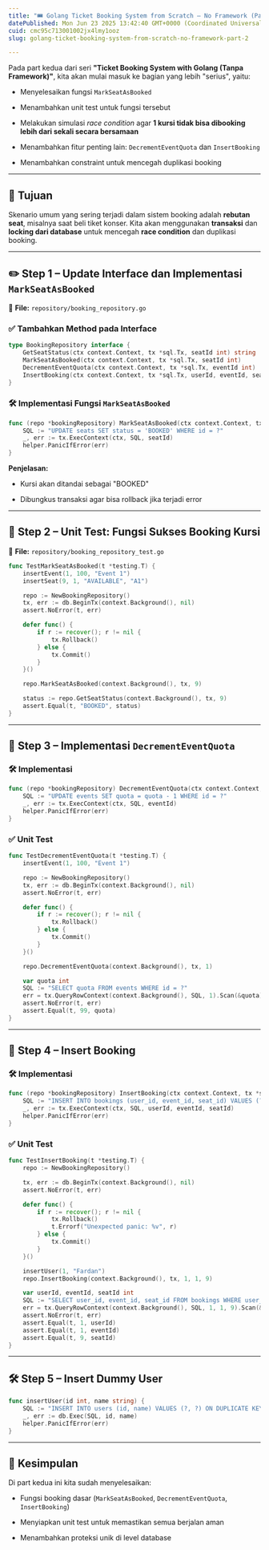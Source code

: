 ```yaml
---
title: "🎟️ Golang Ticket Booking System from Scratch – No Framework (Part 2)"
datePublished: Mon Jun 23 2025 13:42:40 GMT+0000 (Coordinated Universal Time)
cuid: cmc95c713001002jx4lmy1ooz
slug: golang-ticket-booking-system-from-scratch-no-framework-part-2

---
```


Pada part kedua dari seri **"Ticket Booking System with Golang (Tanpa Framework)"**, kita akan mulai masuk ke bagian yang lebih "serius", yaitu:

* Menyelesaikan fungsi `MarkSeatAsBooked`
    
* Menambahkan unit test untuk fungsi tersebut
    
* Melakukan simulasi *race condition* agar **1 kursi tidak bisa dibooking lebih dari sekali secara bersamaan**
    
* Menambahkan fitur penting lain: `DecrementEventQuota` dan `InsertBooking`
    
* Menambahkan constraint untuk mencegah duplikasi booking
    

---

## 📌 Tujuan

Skenario umum yang sering terjadi dalam sistem booking adalah **rebutan seat**, misalnya saat beli tiket konser. Kita akan menggunakan **transaksi** dan **locking dari database** untuk mencegah **race condition** dan duplikasi booking.

---

## ✏️ Step 1 – Update Interface dan Implementasi `MarkSeatAsBooked`

📄 **File:** `repository/booking_repository.go`

### ✅ Tambahkan Method pada Interface

```go
type BookingRepository interface {
	GetSeatStatus(ctx context.Context, tx *sql.Tx, seatId int) string
	MarkSeatAsBooked(ctx context.Context, tx *sql.Tx, seatId int)
	DecrementEventQuota(ctx context.Context, tx *sql.Tx, eventId int)
	InsertBooking(ctx context.Context, tx *sql.Tx, userId, eventId, seatId int)
}
```

### 🛠️ Implementasi Fungsi `MarkSeatAsBooked`

```go
func (repo *bookingRepository) MarkSeatAsBooked(ctx context.Context, tx *sql.Tx, seatId int) {
	SQL := "UPDATE seats SET status = 'BOOKED' WHERE id = ?"
	_, err := tx.ExecContext(ctx, SQL, seatId)
	helper.PanicIfError(err)
}
```

**Penjelasan:**

* Kursi akan ditandai sebagai "BOOKED"
    
* Dibungkus transaksi agar bisa rollback jika terjadi error
    

---

## 🧪 Step 2 – Unit Test: Fungsi Sukses Booking Kursi

📄 **File:** `repository/booking_repository_test.go`

```go
func TestMarkSeatAsBooked(t *testing.T) {
	insertEvent(1, 100, "Event 1")
	insertSeat(9, 1, "AVAILABLE", "A1")

	repo := NewBookingRepository()
	tx, err := db.BeginTx(context.Background(), nil)
	assert.NoError(t, err)

	defer func() {
		if r := recover(); r != nil {
			tx.Rollback()
		} else {
			tx.Commit()
		}
	}()

	repo.MarkSeatAsBooked(context.Background(), tx, 9)

	status := repo.GetSeatStatus(context.Background(), tx, 9)
	assert.Equal(t, "BOOKED", status)
}
```

---

## 🔻 Step 3 – Implementasi `DecrementEventQuota`

### 🛠️ Implementasi

```go
func (repo *bookingRepository) DecrementEventQuota(ctx context.Context, tx *sql.Tx, eventId int) {
	SQL := "UPDATE events SET quota = quota - 1 WHERE id = ?"
	_, err := tx.ExecContext(ctx, SQL, eventId)
	helper.PanicIfError(err)
}
```

### ✅ Unit Test

```go
func TestDecrementEventQuota(t *testing.T) {
	insertEvent(1, 100, "Event 1")

	repo := NewBookingRepository()
	tx, err := db.BeginTx(context.Background(), nil)
	assert.NoError(t, err)

	defer func() {
		if r := recover(); r != nil {
			tx.Rollback()
		} else {
			tx.Commit()
		}
	}()

	repo.DecrementEventQuota(context.Background(), tx, 1)

	var quota int
	SQL := "SELECT quota FROM events WHERE id = ?"
	err = tx.QueryRowContext(context.Background(), SQL, 1).Scan(&quota)
	assert.NoError(t, err)
	assert.Equal(t, 99, quota)
}
```

---

## 🧾 Step 4 – Insert Booking

### 🛠️ Implementasi

```go
func (repo *bookingRepository) InsertBooking(ctx context.Context, tx *sql.Tx, userId, eventId, seatId int) {
	SQL := "INSERT INTO bookings (user_id, event_id, seat_id) VALUES (?, ?, ?)"
	_, err := tx.ExecContext(ctx, SQL, userId, eventId, seatId)
	helper.PanicIfError(err)
}
```

### ✅ Unit Test

```go
func TestInsertBooking(t *testing.T) {
	repo := NewBookingRepository()

	tx, err := db.BeginTx(context.Background(), nil)
	assert.NoError(t, err)

	defer func() {
		if r := recover(); r != nil {
			tx.Rollback()
			t.Errorf("Unexpected panic: %v", r)
		} else {
			tx.Commit()
		}
	}()

	insertUser(1, "Fardan")
	repo.InsertBooking(context.Background(), tx, 1, 1, 9)

	var userId, eventId, seatId int
	SQL := "SELECT user_id, event_id, seat_id FROM bookings WHERE user_id = ? AND event_id = ? AND seat_id = ?"
	err = tx.QueryRowContext(context.Background(), SQL, 1, 1, 9).Scan(&userId, &eventId, &seatId)
	assert.NoError(t, err)
	assert.Equal(t, 1, userId)
	assert.Equal(t, 1, eventId)
	assert.Equal(t, 9, seatId)
}
```

---

## 🛠️ Step 5 – Insert Dummy User

```go
func insertUser(id int, name string) {
	SQL := "INSERT INTO users (id, name) VALUES (?, ?) ON DUPLICATE KEY UPDATE name = VALUES(name)"
	_, err := db.Exec(SQL, id, name)
	helper.PanicIfError(err)
}
```

---

## 🧩 Kesimpulan

Di part kedua ini kita sudah menyelesaikan:

* Fungsi booking dasar (`MarkSeatAsBooked`, `DecrementEventQuota`, `InsertBooking`)
    
* Menyiapkan unit test untuk memastikan semua berjalan aman
    
* Menambahkan proteksi unik di level database
